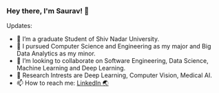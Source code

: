 ### Hey there, I'm Saurav!  👋


Updates:

- 🔭 I’m a graduate Student of Shiv Nadar University.
- 🌱 I pursued Computer Science and Engineering as my major and Big Data Analytics as my minor.
- 👯 I’m looking to collaborate on Software Engineering, Data Science, Machine Learning and Deep Learning.
- 💬 Research Intrests are Deep Learning, Computer Vision, Medical AI. <!-- - 🤔 I’m looking for help with ... -->
- 📫 How to reach me: [LinkedIn 🌏](https://www.linkedin.com/in/saurav-thakur-357575174/)
<!-- - ⚡ Fun fact: I am also a musician -->
<!-- - 😄 Pronouns: He/Him -->

<!-- <img src="https://github-readme-stats.vercel.app/api?username=saurav-thakur&&show_icons=true&title_color=ffffff&icon_color=bb2acf&text_color=daf7dc&bg_color=151515&hide=contribs,prs"> -->


